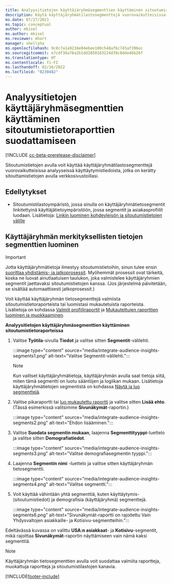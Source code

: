```yaml
---
title: Analyysitietojen käyttäjäryhmäsegmenttien käyttäminen sitoutumistietoraporttien suodattamiseen
description: Käytä käyttäjäryhmätilastosegmenttejä vuorovaikutteisissa analyyseissä käyttäytymistiedoista, jotka on kerätty sitouttamistietojen avulla asiakkaan verkkosivustolla.
ms.date: 07/27/2021
ms.topic: conceptual
author: mkisel
ms.author: mkisel
ms.reviewer: mhart
manager: shellyha
ms.openlocfilehash: 9c8c7a1a9216e04ebee100c548afbc745af396ec
ms.sourcegitcommit: e7cdf36a78a2b1dd2850183224d39c8dde46b26f
ms.translationtype: HT
ms.contentlocale: fi-FI
ms.lasthandoff: 02/16/2022
ms.locfileid: "8230482"
---
```

# <a name="use-audience-insights-segments-to-filter-engagement-insights-reports"></a>Analyysitietojen käyttäjäryhmäsegmenttien käyttäminen sitoutumistietoraporttien suodattamiseen

[!INCLUDE [cc-beta-prerelease-disclaimer](includes/cc-beta-prerelease-disclaimer.md)]

Sitoutumistietojen avulla voit käyttää käyttäjäryhmätilastosegmenttejä vuorovaikutteisissa analyyseissä käyttäytymistiedoista, jotka on kerätty sitouttamistietojen avulla verkkosivustoillasi.

## <a name="prerequisite"></a>Edellytykset

- Sitoutumistilastoympäristö, jossa sinulla on käyttäjäryhmätietosegmentit linkitettyinä käyttäjätietoympäristöön, jossa segmentit ja asiakasprofiilit luodaan. Lisätietoja: [Linkin luominen kohdeyleisön ja sitoutumistietojen välille](integrate-audience-insights-engagement-insights.md)

## <a name="create-audience-insights-segments"></a>Käyttäjäryhmän merkityksellisten tietojen segmenttien luominen 

> [!IMPORTANT]
> Jotta käyttäjäryhmätietoja ilmestyy sitoutumistietoihin, sinun tulee ensin [suorittaa yhdistämis- ja jatkoprosessit](../audience-insights/merge-entities.md). Myöhemmät prosessit ovat tärkeitä, koska ne luovat ainutlaatuisen taulukon, joka valmistelee käyttäjäryhmien segmentit jaettavaksi sitoutumistietojen kanssa. (Jos järjestelmä päivitetään, se sisältää automaattisesti jatkoprosessit.)

Voit käyttää käyttäjäryhmän tietosegmenttejä valmiista sitoutumistietoraporteista tai luomistasi mukautetuista raporteista. Lisätietoja on kohdassa [Valmiit profiiliraportit](profile-reports.md) ja [Mukautettujen raporttien luominen ja muokkaaminen](custom-reports.md).

**Analyysitietojen käyttäjäryhmäsegmenttien käyttäminen sitoutumistietoraporteissa**

1. Valitse **Työtila**-sivulla **Tiedot** ja valitse sitten **Segmentit**-välilehti.

    :::image type="content" source="media/integrate-audience-insights-segments1.png" alt-text="Valitse Segmentit-välilehti.":::

   >[!NOTE]
   > Kun valitset käyttäjäryhmätietoja, käyttäjäryhmän avulla saat tietoja siitä, miten tämä segmentti on luotu sääntöjen ja logiikan mukaan. Lisätietoja käyttäjäryhmätietojen segmentistä on kohdassa [Näytä ja luo segmenttejä](../audience-insights/segments.md).

2. Valitse pikaraportti tai [luo mukautettu raportti](custom-reports.md) ja valitse sitten **Lisää ehto**. (Tässä esimerkissä valitsimme **Sivunäkymät**-raportin.)

    :::image type="content" source="media/integrate-audience-insights-segments2.png" alt-text="Ehdon lisääminen.":::

3. Valitse **Suodata segmentin mukaan**, laajenna **Segmenttityyppi**-luettelo ja valitse sitten **Demografiatiedot**.

    :::image type="content" source="media/integrate-audience-insights-segments3.png" alt-text="Valitse demografiasegmentin tyyppi.":::

4. Laajenna **Segmentin nimi** -luettelo ja valitse sitten käyttäjäryhmän tietosegmentti.

    :::image type="content" source="media/integrate-audience-insights-segments4.png" alt-text="Valitse segmentti.":::

5. Voit käyttää vähintään yhtä segmenttiä, kuten käyttäytymis- (sitoutumistiedot) ja demografisia (käyttäjäryhmä) segmenttejä. 

    :::image type="content" source="media/integrate-audience-insights-segments6.png" alt-text="Sivunäkymät-raportti on rajoitettu Vain Yhdysvaltojen asiakkaille- ja Kotisivu-segmentteihin.":::

Edeltävässä kuvassa on valittu **USA:n asiakkaat**- ja **Kotisivu**-segmentit, mikä rajoittaa **Sivunäkymät**-raportin näyttämiseen vain nämä kaksi segmenttiä. 


>[!NOTE]
> Käyttäjäryhmän tietosegmenttien avulla voit suodattaa valmiita raportteja, muokattuja raportteja ja sitoutumistilastojen kanavia. 


[!INCLUDE[footer-include](../includes/footer-banner.md)]